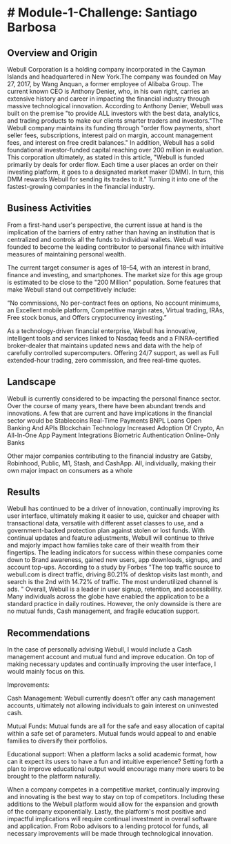 # # Module-1-Challenge: Santiago Barbosa

## Overview and Origin

Webull Corporation is a holding company incorporated in the Cayman Islands and headquartered in New York.The company was founded on May 27, 2017, by Wang Anquan, a former employee of Alibaba Group. The current known CEO is Anthony Denier, who, in his own right, carries an extensive history and career in impacting the financial industry through massive technological innovation. According to Anthony Denier, Webull was built on the premise "to provide ALL investors with the best data, analytics, and trading products to make our clients smarter traders and investors."The Webull company maintains its funding through "order flow payments, short seller fees, subscriptions, interest paid on margin, account management fees, and interest on free credit balances." In addition, Webull has a solid foundational investor-funded capital reaching over 200 million in evaluation. This corporation ultimately, as stated in this article, "Webull is funded primarily by deals for order flow. Each time a user places an order on their investing platform, it goes to a designated market maker (DMM). In turn, this DMM rewards Webull for sending its trades to it." Turning it into one of the fastest-growing companies in the financial industry.





## Business Activities

From a first-hand user's perspective, the current issue at hand is the implication of the barriers of entry rather than having an institution that is centralized and controls all the funds to individual wallets. Webull was founded to become the leading contributor to personal finance with intuitive measures of maintaining personal wealth.

The current target consumer is ages of 18–54, with an interest in brand, finance and investing, and smartphones. The market size for this age group is estimated to be close to the "200 Million" population. Some features that make Webull stand out competitively include: 

“No commissions, No per-contract fees on options, No account minimums, an Excellent mobile platform, Competitive margin rates, Virtual trading, IRAs, Free stock bonus, and Offers cryptocurrency investing.”




As a technology-driven financial enterprise, Webull has innovative, intelligent tools and services linked to Nasdaq feeds and a FINRA-certified broker-dealer that maintains updated news and data with the help of carefully controlled supercomputers. Offering 24/7 support, as well as Full extended-hour trading, zero commission, and free real-time quotes.


## Landscape

Webull is currently considered to be impacting the personal finance sector.
Over the course of many years, there have been abundant trends and innovations. A few that are current and have implications in the financial sector would be
Stablecoins
Real-Time Payments
BNPL Loans
Open Banking And APIs
Blockchain Technology
Increased Adoption Of Crypto,
An All-In-One App
Payment Integrations
Biometric Authentication
Online-Only Banks

Other major companies contributing to the financial industry are Gatsby, Robinhood, Public, M1, Stash, and CashApp. All, individually, making their own major impact on consumers as a whole

## Results


Webull has continued to be a driver of innovation, continually improving its user interface, ultimately making it easier to use, quicker and cheaper with transactional data, versatile with different asset classes to use, and a government-backed protection plan against stolen or lost funds. With continual updates and feature adjustments, Webull will continue to thrive and majorly impact how families take care of their wealth from their fingertips. The leading indicators for success within these companies come down to Brand awareness, gained new users, app downloads, signups, and account top-ups. According to a study by Forbes "The top traffic source to webull.com is direct traffic, driving 80.21% of desktop visits last month, and search is the 2nd with 14.72% of traffic. The most underutilized channel is ads. "
Overall, Webull is a leader in user signup, retention, and accessibility. Many individuals across the globe have enabled the application to be a standard practice in daily routines. However, the only downside is there are no mutual funds, Cash management, and fragile education support.


## Recommendations

In the case of personally advising Webull, I would include a Cash management account and mutual fund and improve education. On top of making necessary updates and continually improving the user interface, I would mainly focus on this. 

Improvements:

Cash Management: Webull currently doesn't offer any cash management accounts, ultimately not allowing individuals to gain interest on uninvested cash.

Mutual Funds: Mutual funds are all for the safe and easy allocation of capital within a safe set of parameters. Mutual funds would appeal to and enable families to diversify their portfolios.

Educational support: When a platform lacks a solid academic format, how can it expect its users to have a fun and intuitive experience? Setting forth a plan to improve educational output would encourage many more users to be brought to the platform naturally.

When a company competes in a competitive market, continually improving and innovating is the best way to stay on top of competitors. Including these additions to the Webull platform would allow for the expansion and growth of the company exponentially.
Lastly, the platform's most positive and impactful implications will require continual investment in overall software and application. From Robo advisors to a lending protocol for funds, all necessary improvements will be made through technological innovation.





